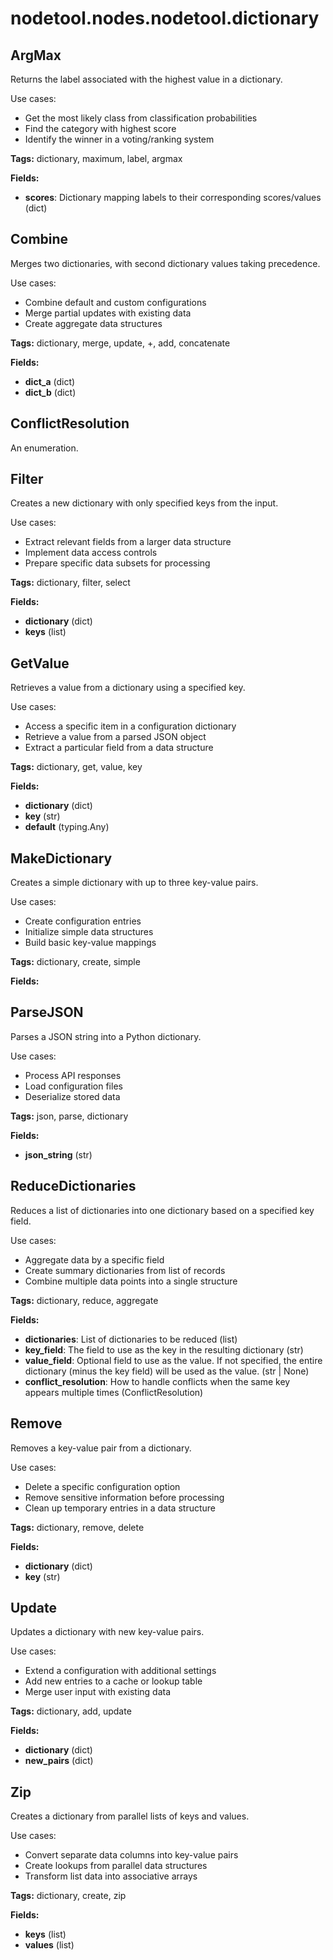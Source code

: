 # nodetool.nodes.nodetool.dictionary

## ArgMax

Returns the label associated with the highest value in a dictionary.

Use cases:
- Get the most likely class from classification probabilities
- Find the category with highest score
- Identify the winner in a voting/ranking system

**Tags:** dictionary, maximum, label, argmax

**Fields:**
- **scores**: Dictionary mapping labels to their corresponding scores/values (dict)


## Combine

Merges two dictionaries, with second dictionary values taking precedence.

Use cases:
- Combine default and custom configurations
- Merge partial updates with existing data
- Create aggregate data structures

**Tags:** dictionary, merge, update, +, add, concatenate

**Fields:**
- **dict_a** (dict)
- **dict_b** (dict)


## ConflictResolution

An enumeration.

## Filter

Creates a new dictionary with only specified keys from the input.

Use cases:
- Extract relevant fields from a larger data structure
- Implement data access controls
- Prepare specific data subsets for processing

**Tags:** dictionary, filter, select

**Fields:**
- **dictionary** (dict)
- **keys** (list)


## GetValue

Retrieves a value from a dictionary using a specified key.

Use cases:
- Access a specific item in a configuration dictionary
- Retrieve a value from a parsed JSON object
- Extract a particular field from a data structure

**Tags:** dictionary, get, value, key

**Fields:**
- **dictionary** (dict)
- **key** (str)
- **default** (typing.Any)


## MakeDictionary

Creates a simple dictionary with up to three key-value pairs.

Use cases:
- Create configuration entries
- Initialize simple data structures
- Build basic key-value mappings

**Tags:** dictionary, create, simple

**Fields:**


## ParseJSON

Parses a JSON string into a Python dictionary.

Use cases:
- Process API responses
- Load configuration files
- Deserialize stored data

**Tags:** json, parse, dictionary

**Fields:**
- **json_string** (str)


## ReduceDictionaries

Reduces a list of dictionaries into one dictionary based on a specified key field.

Use cases:
- Aggregate data by a specific field
- Create summary dictionaries from list of records
- Combine multiple data points into a single structure

**Tags:** dictionary, reduce, aggregate

**Fields:**
- **dictionaries**: List of dictionaries to be reduced (list)
- **key_field**: The field to use as the key in the resulting dictionary (str)
- **value_field**: Optional field to use as the value. If not specified, the entire dictionary (minus the key field) will be used as the value. (str | None)
- **conflict_resolution**: How to handle conflicts when the same key appears multiple times (ConflictResolution)


## Remove

Removes a key-value pair from a dictionary.

Use cases:
- Delete a specific configuration option
- Remove sensitive information before processing
- Clean up temporary entries in a data structure

**Tags:** dictionary, remove, delete

**Fields:**
- **dictionary** (dict)
- **key** (str)


## Update

Updates a dictionary with new key-value pairs.

Use cases:
- Extend a configuration with additional settings
- Add new entries to a cache or lookup table
- Merge user input with existing data

**Tags:** dictionary, add, update

**Fields:**
- **dictionary** (dict)
- **new_pairs** (dict)


## Zip

Creates a dictionary from parallel lists of keys and values.

Use cases:
- Convert separate data columns into key-value pairs
- Create lookups from parallel data structures
- Transform list data into associative arrays

**Tags:** dictionary, create, zip

**Fields:**
- **keys** (list)
- **values** (list)


